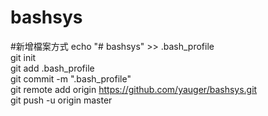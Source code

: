 # bashsys
#新增檔案方式
echo "# bashsys" >> .bash_profile    <br>
git init   <br>
git add .bash_profile   <br>
git commit -m ".bash_profile"   <br>
git remote add origin https://github.com/yauger/bashsys.git    <br>
git push -u origin master    <br>

